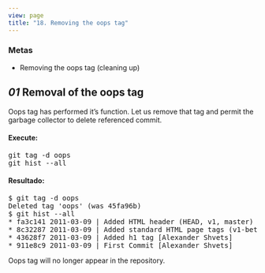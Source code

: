 ```yaml
---
view: page
title: "18. Removing the oops tag"
---
```


<h3>Metas</h3>

<ul><li>Removing the oops tag (cleaning up)</li></ul>

<h2><em>01</em> Removal of the oops tag</h2>

<p>Oops tag has performed it’s function. Let us remove that tag and permit the garbage collector to delete referenced commit.</p>

<h4 class="h4-pre">Execute:</h4>

<pre class="instructions">git tag -d oops
git hist --all</pre>

<h4 class="h4-pre">Resultado:</h4>

<pre class="sample">$ git tag -d oops
Deleted tag 'oops' (was 45fa96b)
$ git hist --all
* fa3c141 2011-03-09 | Added HTML header (HEAD, v1, master) [Alexander Shvets]
* 8c32287 2011-03-09 | Added standard HTML page tags (v1-beta) [Alexander Shvets]
* 43628f7 2011-03-09 | Added h1 tag [Alexander Shvets]
* 911e8c9 2011-03-09 | First Commit [Alexander Shvets]</pre>

<p>Oops tag will no longer appear in the repository.</p>
